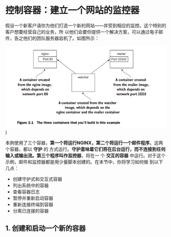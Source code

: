 控制容器：建立一个网站的监控器
===================================================================================
假设一个新客户请你为他们打造一个新的网站——并受到相应的监控。这个特别的客户想要经营自己的业务，所
以他们会要你提供一个解决方案，可以通过电子邮件，告之他们的团队服务器宕机了。如图所示：

![本例中构建的三个容器](img/1.png))

本例使用了三个容器，**第一个将运行NGINX，第二个将运行一个邮件程序**。这两个容器，都以 **守护** 的
方式运行。**守护意味着它们将在后台运行，而不连接到任何输入或输出流。第三个程序叫作监控器**，将在一
个 **交互的容器** 中运行。对于这个示例，邮件和监控器都是用少量脚本创建的。在本节中，你将学习如何做
到以下几点：
+ 创建守护式和交互式容器
+ 列出系统中的容器
+ 查看容器日志
+ 暂停并重新启动容器
+ 重新连接终端到容器
+ 分离已连接的容器

## 1. 创建和启动一个新的容器

